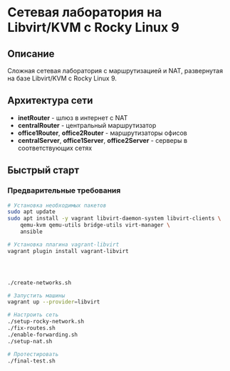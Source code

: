 # Сетевая лаборатория на Libvirt/KVM с Rocky Linux 9

## Описание
Сложная сетевая лаборатория с маршрутизацией и NAT, развернутая на базе Libvirt/KVM с Rocky Linux 9.

## Архитектура сети
- **inetRouter** - шлюз в интернет с NAT
- **centralRouter** - центральный маршрутизатор  
- **office1Router**, **office2Router** - маршрутизаторы офисов
- **centralServer**, **office1Server**, **office2Server** - серверы в соответствующих сетях

## Быстрый старт

### Предварительные требования
```bash
# Установка необходимых пакетов
sudo apt update
sudo apt install -y vagrant libvirt-daemon-system libvirt-clients \
    qemu-kvm qemu-utils bridge-utils virt-manager \
    ansible

# Установка плагина vagrant-libvirt
vagrant plugin install vagrant-libvirt




./create-networks.sh

# Запустить машины
vagrant up --provider=libvirt

# Настроить сеть
./setup-rocky-network.sh
./fix-routes.sh
./enable-forwarding.sh
./setup-nat.sh

# Протестировать
./final-test.sh
